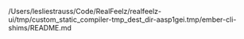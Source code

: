 /Users/lesliestrauss/Code/RealFeelz/realfeelz-ui/tmp/custom_static_compiler-tmp_dest_dir-aasp1gei.tmp/ember-cli-shims/README.md